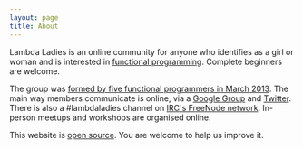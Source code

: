 ```yaml
---
layout: page
title: About 
---
```


Lambda Ladies is an online community for anyone who identifies as a girl or woman and is interested in [functional programming](http://en.wikipedia.org/wiki/Functional_programming). Complete beginners are welcome.

The group was [formed by five functional programmers in March 2013](http://www.lambdaladies.com/2013/05/04/the-lambda-ladies-story/). The main way members communicate is online, via a [Google Group](https://groups.google.com/forum/#!forum/lambda-ladies-functional) and [Twitter](http://twitter.com/lambdaladies). There is also a #lambdaladies channel on [IRC's FreeNode network](https://freenode.net). In-person meetups and workshops are organised online.

This website is [open source](https://github.com/lambdaladies/lambdaladies.com). You are welcome to help us improve it.

